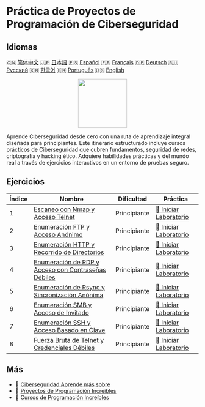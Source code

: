 # Práctica de Proyectos de Programación de Ciberseguridad

## Idiomas

🇨🇳 [简体中文](README_zh.md) 🇯🇵 [日本語](README_ja.md) 🇪🇸 [Español](README_es.md) 🇫🇷 [Français](README_fr.md) 🇩🇪 [Deutsch](README_de.md) 🇷🇺 [Русский](README_ru.md) 🇰🇷 [한국어](README_ko.md) 🇧🇷 [Português](README_pt.md) 🇺🇸 [English](README.md) 

<div align="center">
<img width="128px" src="https://file.labex.io/path/Xke24vJbuOBk.png">
</div>

Aprende Ciberseguridad desde cero con una ruta de aprendizaje integral diseñada para principiantes. Este itinerario estructurado incluye cursos prácticos de Ciberseguridad que cubren fundamentos, seguridad de redes, criptografía y hacking ético. Adquiere habilidades prácticas y del mundo real a través de ejercicios interactivos en un entorno de pruebas seguro.

## Ejercicios

|   Índice | Nombre                                                                                                                              | Dificultad   | Práctica                                                                                               |
|----------|-------------------------------------------------------------------------------------------------------------------------------------|--------------|--------------------------------------------------------------------------------------------------------|
|        1 | [Escaneo con Nmap y Acceso Telnet](https://labex.io/es/courses/project-nmap-port-scanning-and-telnet-access)                        | Principiante | [🚀 Iniciar Laboratorio](https://labex.io/es/courses/project-nmap-port-scanning-and-telnet-access)     |
|        2 | [Enumeración FTP y Acceso Anónimo](https://labex.io/es/courses/project-ftp-enumeration-and-anonymous-access)                        | Principiante | [🚀 Iniciar Laboratorio](https://labex.io/es/courses/project-ftp-enumeration-and-anonymous-access)     |
|        3 | [Enumeración HTTP y Recorrido de Directorios](https://labex.io/es/courses/project-http-enumeration-and-directory-traversal)         | Principiante | [🚀 Iniciar Laboratorio](https://labex.io/es/courses/project-http-enumeration-and-directory-traversal) |
|        4 | [Enumeración de RDP y Acceso con Contraseñas Débiles](https://labex.io/es/courses/project-rdp-enumeration-and-weak-password-access) | Principiante | [🚀 Iniciar Laboratorio](https://labex.io/es/courses/project-rdp-enumeration-and-weak-password-access) |
|        5 | [Enumeración de Rsync y Sincronización Anónima](https://labex.io/es/courses/project-rsync-enumeration-and-anonymous-sync)           | Principiante | [🚀 Iniciar Laboratorio](https://labex.io/es/courses/project-rsync-enumeration-and-anonymous-sync)     |
|        6 | [Enumeración SMB y Acceso de Invitado](https://labex.io/es/courses/project-smb-enumeration-and-guest-access)                        | Principiante | [🚀 Iniciar Laboratorio](https://labex.io/es/courses/project-smb-enumeration-and-guest-access)         |
|        7 | [Enumeración SSH y Acceso Basado en Clave](https://labex.io/es/courses/project-ssh-enumeration-and-key-based-access)                | Principiante | [🚀 Iniciar Laboratorio](https://labex.io/es/courses/project-ssh-enumeration-and-key-based-access)     |
|        8 | [Fuerza Bruta de Telnet y Credenciales Débiles](https://labex.io/es/courses/project-telnet-brute-force-and-weak-credentials)        | Principiante | [🚀 Iniciar Laboratorio](https://labex.io/es/courses/project-telnet-brute-force-and-weak-credentials)  |

## Más

- 🔗 [Ciberseguridad Aprende más sobre](https://labex.io/es/skilltrees/cybersecurity)
- 🔗 [Proyectos de Programación Increíbles](https://github.com/labex-labs/awesome-programming-projects)
- 🔗 [Cursos de Programación Increíbles](https://github.com/labex-labs/awesome-programming-courses)


